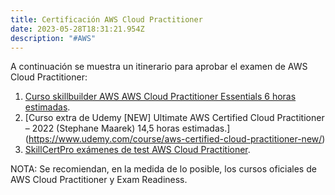 ```yaml
---
title: Certificación AWS Cloud Practitioner
date: 2023-05-28T18:31:21.954Z
description: "#AWS"
---
```

A continuación se muestra un itinerario para aprobar el examen de AWS Cloud Practitioner:

1. [Curso skillbuilder AWS AWS Cloud Practitioner Essentials 6 horas estimadas](https://explore.skillbuilder.aws/learn/course/134/aws-cloud-practitioner-essentials).
2. \[Curso extra de Udemy [NEW] Ultimate AWS Certified Cloud Practitioner – 2022 (Stephane Maarek) 14,5 horas estimadas.](https://www.udemy.com/course/aws-certified-cloud-practitioner-new/)
3. [SkillCertPro exámenes de test AWS Cloud Practitioner](https://skillcertpro.com/product/aws-certified-cloud-practitioner-new-practice-exam-set/).

NOTA: Se recomiendan, en la medida de lo posible, los cursos oficiales de AWS Cloud Practitioner y Exam Readiness.